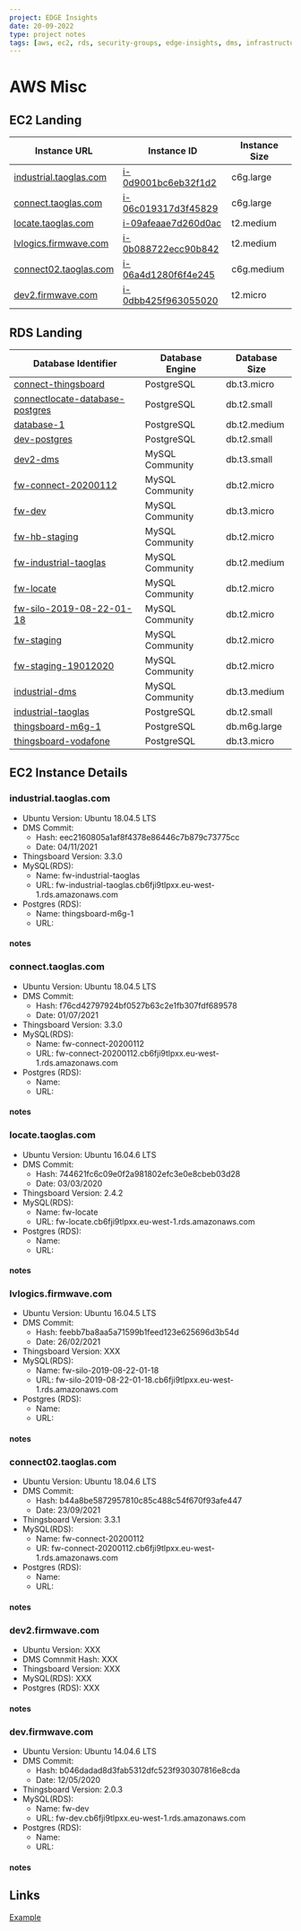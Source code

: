 ```yaml
---
project: EDGE Insights
date: 20-09-2022
type: project notes
tags: [aws, ec2, rds, security-groups, edge-insights, dms, infrastructure]
---
```


# AWS Misc

## EC2 Landing
| Instance URL                                      | Instance ID                                                                                                                              | Instance Size |
| ------------------------------------------------- | ---------------------------------------------------------------------------------------------------------------------------------------- | ------------- |
| [industrial.taoglas.com](#industrial.taoglas.com) | [i-0d9001bc6eb32f1d2](https://eu-west-1.console.aws.amazon.com/ec2/home?region=eu-west-1#InstanceDetails:instanceId=i-0d9001bc6eb32f1d2) | c6g.large     |
| [connect.taoglas.com](#connect.taoglas.com)       | [i-06c019317d3f45829](https://eu-west-1.console.aws.amazon.com/ec2/home?region=eu-west-1#InstanceDetails:instanceId=i-06c019317d3f45829) | c6g.large     |
| [locate.taoglas.com](#locate.taoglas.com)         | [i-09afeaae7d260d0ac](https://eu-west-1.console.aws.amazon.com/ec2/home?region=eu-west-1#InstanceDetails:instanceId=i-09afeaae7d260d0ac) | t2.medium     |
| [lvlogics.firmwave.com](#locate.taoglas.com)      | [i-0b088722ecc90b842](https://eu-west-1.console.aws.amazon.com/ec2/home?region=eu-west-1#InstanceDetails:instanceId=i-0b088722ecc90b842) | t2.medium     |
| [connect02.taoglas.com](#connect02.taoglas.com)   | [i-06a4d1280f6f4e245](https://eu-west-1.console.aws.amazon.com/ec2/home?region=eu-west-1#InstanceDetails:instanceId=i-06a4d1280f6f4e245) | c6g.medium    |
| [dev2.firmwave.com](#dev2.firmwave.com)           | [i-0dbb425f963055020](https://eu-west-1.console.aws.amazon.com/ec2/home?region=eu-west-1#InstanceDetails:instanceId=i-0dbb425f963055020) | t2.micro      |


## RDS Landing
| Database Identifier                                                                                                                                                | Database Engine | Database Size |
| ------------------------------------------------------------------------------------------------------------------------------------------------------------------ | --------------- | ------------- |
| [connect-thingsboard](https://eu-west-1.console.aws.amazon.com/rds/home?region=eu-west-1#database:id=connect-thingsboard;is-cluster=false)                         | PostgreSQL      | db.t3.micro   |
| [connectlocate-database-postgres](https://eu-west-1.console.aws.amazon.com/rds/home?region=eu-west-1#database:id=connectlocate-database-postgres;is-cluster=false) | PostgreSQL      | db.t2.small   |
| [database-1](https://eu-west-1.console.aws.amazon.com/rds/home?region=eu-west-1#database:id=database-1;is-cluster=false)                                           | PostgreSQL      | db.t2.medium  |
| [dev-postgres](https://eu-west-1.console.aws.amazon.com/rds/home?region=eu-west-1#database:id=dev-postgres;is-cluster=false)                                       | PostgreSQL      | db.t2.small   |
| [dev2-dms](https://eu-west-1.console.aws.amazon.com/rds/home?region=eu-west-1#database:id=dev2-dms;is-cluster=false)                                               | MySQL Community | db.t3.small   |
| [fw-connect-20200112](https://eu-west-1.console.aws.amazon.com/rds/home?region=eu-west-1#database:id=fw-connect-20200112;is-cluster=false)                         | MySQL Community | db.t2.micro   |
| [fw-dev](https://eu-west-1.console.aws.amazon.com/rds/home?region=eu-west-1#database:id=fw-dev;is-cluster=false)                                                   | MySQL Community | db.t3.micro   |
| [fw-hb-staging](https://eu-west-1.console.aws.amazon.com/rds/home?region=eu-west-1#database:id=fw-hb-staging;is-cluster=false)                                     | MySQL Community | db.t2.micro   |
| [fw-industrial-taoglas](https://eu-west-1.console.aws.amazon.com/rds/home?region=eu-west-1#database:id=fw-industrial-taoglas;is-cluster=false)                     | MySQL Community | db.t2.medium  |
| [fw-locate](https://eu-west-1.console.aws.amazon.com/rds/home?region=eu-west-1#database:id=fw-locate;is-cluster=false)                                             | MySQL Community | db.t2.micro   |
| [fw-silo-2019-08-22-01-18](https://eu-west-1.console.aws.amazon.com/rds/home?region=eu-west-1#database:id=fw-silo-2019-08-22-01-18;is-cluster=false)               | MySQL Community | db.t2.micro   |
| [fw-staging](https://eu-west-1.console.aws.amazon.com/rds/home?region=eu-west-1#database:id=fw-staging;is-cluster=false)                                           | MySQL Community | db.t2.micro   |
| [fw-staging-19012020](https://eu-west-1.console.aws.amazon.com/rds/home?region=eu-west-1#database:id=fw-staging-19012020;is-cluster=false)                         | MySQL Community | db.t2.micro   |
| [industrial-dms](https://eu-west-1.console.aws.amazon.com/rds/home?region=eu-west-1#database:id=industrial-dms;is-cluster=false)                                   | MySQL Community | db.t3.medium  |
| [industrial-taoglas](https://eu-west-1.console.aws.amazon.com/rds/home?region=eu-west-1#database:id=industrial-taoglas;is-cluster=false)                           | PostgreSQL      | db.t2.small   |
| [thingsboard-m6g-1](https://eu-west-1.console.aws.amazon.com/rds/home?region=eu-west-1#database:id=thingsboard-m6g-1;is-cluster=false)                             | PostgreSQL      | db.m6g.large  |
| [thingsboard-vodafone](https://eu-west-1.console.aws.amazon.com/rds/home?region=eu-west-1#database:id=thingsboard-vodafone;is-cluster=false)                       | PostgreSQL      | db.t3.micro   |


## EC2 Instance Details
### industrial.taoglas.com
- Ubuntu Version: Ubuntu 18.04.5 LTS
- DMS Commit:
	- Hash: eec2160805a1af8f4378e86446c7b879c73775cc
	- Date: 04/11/2021
- Thingsboard Version: 3.3.0
- MySQL(RDS): 
	- Name: fw-industrial-taoglas
	- URL: fw-industrial-taoglas.cb6fji9tlpxx.eu-west-1.rds.amazonaws.com
- Postgres (RDS):
	- Name: thingsboard-m6g-1
	- URL: 
#### notes

### connect.taoglas.com
- Ubuntu Version: Ubuntu 18.04.5 LTS
- DMS Commit:
	- Hash: f76cd42797924bf0527b63c2e1fb307fdf689578
	- Date: 01/07/2021
- Thingsboard Version: 3.3.0
- MySQL(RDS):
	- Name: fw-connect-20200112
	- URL: fw-connect-20200112.cb6fji9tlpxx.eu-west-1.rds.amazonaws.com
- Postgres (RDS):
	- Name: 
	- URL: 
#### notes

### locate.taoglas.com
- Ubuntu Version: Ubuntu 16.04.6 LTS
- DMS Commit:
	- Hash: 744621fc6c09e0f2a981802efc3e0e8cbeb03d28
	- Date: 03/03/2020
- Thingsboard Version: 2.4.2
- MySQL(RDS):
	- Name: fw-locate
	- URL: fw-locate.cb6fji9tlpxx.eu-west-1.rds.amazonaws.com
- Postgres (RDS):
	- Name: 
	- URL: 
#### notes

### lvlogics.firmwave.com
- Ubuntu Version: Ubuntu 16.04.5 LTS
- DMS Commit:
	- Hash: feebb7ba8aa5a71599b1feed123e625696d3b54d
	- Date: 26/02/2021
- Thingsboard Version: XXX
- MySQL(RDS):
	- Name: fw-silo-2019-08-22-01-18
	- URL: fw-silo-2019-08-22-01-18.cb6fji9tlpxx.eu-west-1.rds.amazonaws.com
- Postgres (RDS):
	- Name: 
	- URL: 
#### notes

### connect02.taoglas.com 
- Ubuntu Version: Ubuntu 18.04.6 LTS
- DMS Commit:
	- Hash: b44a8be5872957810c85c488c54f670f93afe447
	- Date: 23/09/2021
- Thingsboard Version: 3.3.1
- MySQL(RDS):
	- Name:  fw-connect-20200112
	- UR: fw-connect-20200112.cb6fji9tlpxx.eu-west-1.rds.amazonaws.com
- Postgres (RDS):
	- Name: 
	- URL: 
#### notes


### dev2.firmwave.com 
- Ubuntu Version: XXX
- DMS Comnmit Hash: XXX
- Thingsboard Version: XXX
- MySQL(RDS): XXX
- Postgres (RDS): XXX
#### notes

### dev.firmwave.com 
- Ubuntu Version: Ubuntu 14.04.6 LTS
- DMS Commit:
	- Hash: b046dadad8d3fab5312dfc523f930307816e8cda
	- Date: 12/05/2020
- Thingsboard Version: 2.0.3
- MySQL(RDS):
	- Name: fw-dev
	- URL: fw-dev.cb6fji9tlpxx.eu-west-1.rds.amazonaws.com
- Postgres (RDS):
	- Name: 
	- URL: 
#### notes

## Links
[Example](https://www.example.org)
